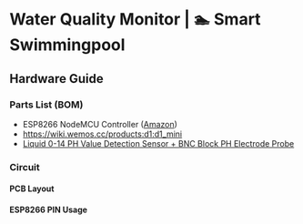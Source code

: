# Water Quality Monitor | 🏊 Smart Swimmingpool

## Hardware Guide

### Parts List (BOM)

- ESP8266 NodeMCU Controller ([Amazon](https://amzn.to/2DPf0LJ))
- https://wiki.wemos.cc/products:d1:d1_mini
- [Liquid 0-14 PH Value Detection Sensor + BNC Block PH Electrode Probe](https://www.aliexpress.com/item/32797327021.html)

### Circuit

#### PCB Layout

#### ESP8266 PIN Usage
